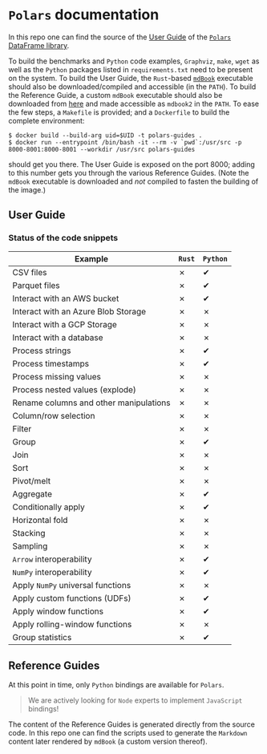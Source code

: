 # `Polars` documentation

In this repo one can find the source of the [User Guide](https://pola-rs.github.io/polars-book/) of the [`Polars` DataFrame library](https://github.com/ritchie46/polars).

To build the benchmarks and `Python` code examples, `Graphviz`, `make`, `wget` as well as the `Python` packages listed in `requirements.txt` need to be present on the system.
To build the User Guide, the `Rust`-based [`mdBook`](https://github.com/rust-lang/mdBook) executable should also be downloaded/compiled and accessible (in the `PATH`).
To build the Reference Guide, a custom `mdBook` executable should also be downloaded from [here](https://github.com/ritchie46/mdBook/releases/download/api-0.0.1/mdbook) and made accessible as `mdbook2` in the `PATH`.
To ease the few steps, a `Makefile` is provided; and a `Dockerfile` to build the complete environment:

```shell
$ docker build --build-arg uid=$UID -t polars-guides .
$ docker run --entrypoint /bin/bash -it --rm -v `pwd`:/usr/src -p 8000-8001:8000-8001 --workdir /usr/src polars-guides
```

should get you there.
The User Guide is exposed on the port 8000; adding to this number gets you through the various Reference Guides.
(Note the `mdBook` executable is downloaded and *not* compiled to fasten the building of the image.)

## User Guide

### Status of the code snippets

| Example                                | `Rust` | `Python` |
|----------------------------------------|--------|----------|
| CSV files                              | ✗      | ✔        |
| Parquet files                          | ✗      | ✔        |
| Interact with an AWS bucket            | ✗      | ✔        |
| Interact with an Azure Blob Storage    | ✗      | ✗        |
| Interact with a GCP Storage            | ✗      | ✗        |
| Interact with a database               | ✗      | ✗        |
| Process strings                        | ✗      | ✔        |
| Process timestamps                     | ✗      | ✔        |
| Process missing values                 | ✗      | ✗        |
| Process nested values (explode)        | ✗      | ✗        |
| Rename columns and other manipulations | ✗      | ✗        |
| Column/row selection                   | ✗      | ✗        |
| Filter                                 | ✗      | ✗        |
| Group                                  | ✗      | ✔        |
| Join                                   | ✗      | ✗        |
| Sort                                   | ✗      | ✗        |
| Pivot/melt                             | ✗      | ✗        |
| Aggregate                              | ✗      | ✔        |
| Conditionally apply                    | ✗      | ✔        |
| Horizontal fold                        | ✗      | ✗        |
| Stacking                               | ✗      | ✗        |
| Sampling                               | ✗      | ✗        |
| `Arrow` interoperability               | ✗      | ✔        |
| `NumPy` interoperability               | ✗      | ✔        |
| Apply `NumPy` universal functions      | ✗      | ✗        |
| Apply custom functions (UDFs)          | ✗      | ✔        |
| Apply window functions                 | ✗      | ✔        |
| Apply rolling-window functions         | ✗      | ✗        |
| Group statistics                       | ✗      | ✔        |

## Reference Guides

At this point in time, only `Python` bindings are available for `Polars`.

> We are actively looking for `Node` experts to implement `JavaScript` bindings!

The content of the Reference Guides is generated directly from the source code.
In this repo one can find the scripts used to generate the `Markdown` content later rendered by `mdBook` (a custom version thereof).
